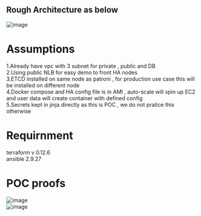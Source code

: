 ## Rough Architecture as below   


![image](https://user-images.githubusercontent.com/38589884/152114567-24246b93-45cd-4e3e-afc7-ff4f24b6fe85.png)  

# Assumptions  
1.Already have vpc with 3 subnet for private , public and DB  
2.Using public NLB for easy demo to front HA nodes  
3.ETCD installed on same node as patroni , for production use case this will be installed on different node  
4.Docker compose and HA config file is in AMI , auto-scale will spin up EC2 and user data will create container with defined config  
5.Secrets kept in jinja directly as this is POC , we do not pratice this otherwise  

# Requirnment  
terraform v 0.12.6   
ansible 2.9.27

# POC proofs  
![image](https://user-images.githubusercontent.com/38589884/152117602-99a04e0d-a1bf-452d-b4d0-c2529136cbdf.png)    
![image](https://user-images.githubusercontent.com/38589884/152115191-ccfda95a-ebbb-43d6-bbd1-73660cf52016.png)  


